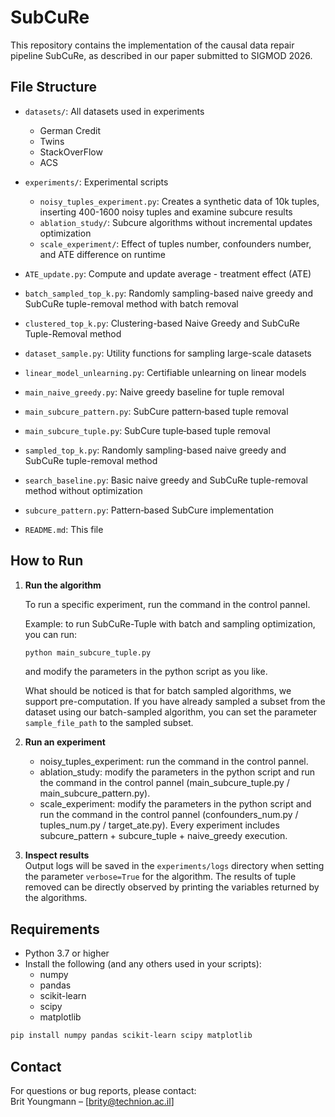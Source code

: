 # SubCuRe

This repository contains the implementation of the causal data repair pipeline SubCuRe, as described in our paper submitted to SIGMOD 2026.

## File Structure

- `datasets/`: All datasets used in experiments
    - German Credit
    - Twins
    - StackOverFlow
    - ACS
- `experiments/`: Experimental scripts
    - `noisy_tuples_experiment.py`: Creates a synthetic data of 10k tuples, inserting 400-1600 noisy tuples and examine subcure results
    - `ablation_study/`: Subcure algorithms without incremental updates optimization
    - `scale_experiment/`: Effect of tuples number, confounders number, and ATE difference on runtime
      
- `ATE_update.py`: Compute and update average - treatment effect (ATE)
- `batch_sampled_top_k.py`: Randomly sampling-based naive greedy and SubCuRe tuple-removal method with batch removal
- `clustered_top_k.py`: Clustering-based Naive Greedy and SubCuRe Tuple-Removal method
- `dataset_sample.py`: Utility functions for sampling large-scale datasets
- `linear_model_unlearning.py`: Certifiable unlearning on linear models
- `main_naive_greedy.py`: Naive greedy baseline for tuple removal
- `main_subcure_pattern.py`: SubCure pattern‐based tuple removal
- `main_subcure_tuple.py`: SubCure tuple‐based tuple removal
- `sampled_top_k.py`: Randomly sampling-based naive greedy and SubCuRe tuple-removal method
- `search_baseline.py`: Basic naive greedy and SubCuRe tuple-removal method without optimization
- `subcure_pattern.py`: Pattern‐based SubCure implementation
- `README.md`: This file

## How to Run
1. **Run the algorithm**
   
    To run a specific experiment, run the command in the control pannel.
    
    Example: to run SubCuRe-Tuple with batch and sampling optimization, you can run:
    ```bash
    python main_subcure_tuple.py
    ```
    and modify the parameters in the python script as you like.

    What should be noticed is that for batch sampled algorithms, we support pre-computation. If you have already sampled a subset from the dataset using our batch-sampled algorithm, you can set the parameter `sample_file_path` to the sampled subset.

2. **Run an experiment**  
   - noisy_tuples_experiment: run the command in the control pannel.
   - ablation_study: modify the parameters in the python script and run the command in the control pannel (main_subcure_tuple.py / main_subcure_pattern.py).
   - scale_experiment: modify the parameters in the python script and run the command in the control pannel (confounders_num.py / tuples_num.py / target_ate.py). Every experiment includes subcure_pattern + subcure_tuple + naive_greedy execution.

4. **Inspect results**  
   Output logs will be saved in the `experiments/logs` directory when setting the parameter `verbose=True` for the algorithm. The results of tuple removed can be directly observed by printing the variables returned by the algorithms. 

## Requirements

- Python 3.7 or higher  
- Install the following (and any others used in your scripts):
  - numpy  
  - pandas  
  - scikit-learn  
  - scipy  
  - matplotlib

```bash
pip install numpy pandas scikit-learn scipy matplotlib
```

## Contact

For questions or bug reports, please contact:  
Brit Youngmann – [brity@technion.ac.il]  
